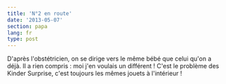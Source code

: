 ```yaml
---
title: 'N°2 en route'
date: '2013-05-07'
section: papa
lang: fr
type: post
---
```


D'après l'obstétricien, on se dirige vers le même bébé que celui qu'on a déjà. Il a rien compris : moi j'en voulais un différent ! C'est le problème des Kinder Surprise, c'est toujours les mêmes jouets à l'intérieur !
